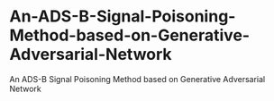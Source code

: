 # An-ADS-B-Signal-Poisoning-Method-based-on-Generative-Adversarial-Network
An ADS-B Signal Poisoning Method based on Generative Adversarial Network
